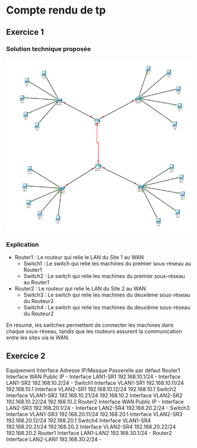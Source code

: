 # Compte rendu de tp

## Exercice 1
### Solution technique proposée

![Exercice 1](screenshots/exercice1.png)

### Explication
- Router1 : Le routeur qui relie le LAN du Site 1 au WAN
  - Switch1 : Le switch qui relie les machines du premier sous-réseau au Router1
  - Switch2 : Le switch qui relie les machines du premier sous-réseau au Router1
- Router2 : Le routeur qui relie le LAN du Site 2 au WAN
  - Switch3 : Le switch qui relie les machines du deuxième sous-réseau du Routeur2
  - Switch4 : Le switch qui relie les machines du deuxième sous-réseau du Routeur2

En résumé, les switches permettent de connecter les machines dans chaque sous-réseau, tandis que les routeurs assurent la communication entre les sites via le WAN.

## Exercice 2

Equipement	Interface	Adresse IP/Masque	Passerelle par défaut
Router1	Interface WAN	Public IP	-
Interface LAN1-SR1	192.168.10.1/24	-
Interface LAN1-SR2	192.168.10.2/24	-
Switch1	Interface VLAN1-SR1	192.168.10.11/24	192.168.10.1
Interface VLAN2-SR1	192.168.10.12/24	192.168.10.1
Switch2	Interface VLAN1-SR2	192.168.10.21/24	192.168.10.2
Interface VLAN2-SR2	192.168.10.22/24	192.168.10.2
Router2	Interface WAN	Public IP	-
Interface LAN2-SR3	192.168.20.1/24	-
Interface LAN2-SR4	192.168.20.2/24	-
Switch3	Interface VLAN1-SR3	192.168.20.11/24	192.168.20.1
Interface VLAN2-SR3	192.168.20.12/24	192.168.20.1
Switch4	Interface VLAN1-SR4	192.168.20.21/24	192.168.20.2
Interface VLAN2-SR4	192.168.20.22/24	192.168.20.2
Router1	Interface LAN1-LAN2	192.168.30.1/24	-
Router2	Interface LAN2-LAN1	192.168.30.2/24	-
